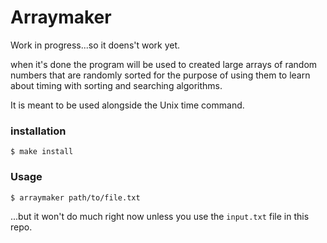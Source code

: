 # Arraymaker

Work in progress...so it doens't work yet.

when it's done the program will be used to created large arrays of random numbers that are randomly sorted for the purpose of using them to learn about timing with sorting and searching algorithms.

It is meant to be used alongside the Unix time command.

### installation
```
$ make install
```

### Usage
```
$ arraymaker path/to/file.txt
```

...but it won't do much right now unless you use the ```input.txt``` file in this repo.
